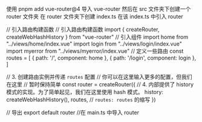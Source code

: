 使用
pnpm add vue-router@4
导入 vue-router
然后在 src 文件夹下创建一个 router 文件夹
在 router 文件夹下创建 index.ts
在该 index.ts 中引入 router

// 引入路由构建函数
// 引入路由构建函数
import { createRouter, createWebHashHistory } from "vue-router"
// 引入组件
import home from "../views/home/index.vue"
import login from "../views/login/index.vue"
import myerror from "../views/myerror/index.vue"
// 定义一些路由
const routes = [
{ path: '/', component: home },
{ path: '/login', component: login },
]

// 3. 创建路由实例并传递 `routes` 配置
// 你可以在这里输入更多的配置，但我们在这里
// 暂时保持简单
const router = createRouter({
// 4. 内部提供了 history 模式的实现。为了简单起见，我们在这里使用 hash 模式。
history: createWebHashHistory(),
routes, // `routes: routes` 的缩写
})

// 导出
export default router
//在 main.ts 中导入 router
